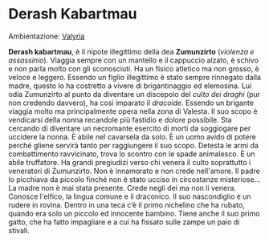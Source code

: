 
# Derash Kabartmau

Ambientazione: [Valyria](../../campagne/valyria/VALYRIA.pdf)

**Derash kabartmau**, è il nipote illegittimo della dea **Zumunzirto** (_violenza e assassinio_). Viaggia sempre con un mantello e il cappuccio alzato, è schivo e non parla molto con gli sconosciuti. Ha un fisico atletico ma non grosso, è veloce e leggero. Essendo un figlio illegittimo è stato sempre rinnegato dalla madre, questo lo ha costretto a vivere di brigantinaggio ed elemosina. Lui odia Zumunzirto al punto da diventare un discepolo del _culto dei draghi_ (pur non credendo davvero), ha così imparato il _dracoide_. Essendo un brigante viaggia molto ma principalmente opera nella zona di Valesta.
Il suo scopo è vendicarsi della nonna recandole più fastidio e dolore possibile. Sta cercando di diventare un necromante esercito di morti da soggiogare per uccidere la nonna. È abile nel cavarsela da solo. È un uomo avido di potere perché gliene servirà tanto per raggiungere il suo scopo. Detesta le armi da combattimento ravvicinato, trova lo scontro con le spade animalesco. È un abile truffatore. Ha grandi pregiudizi verso chi venera il culto soprattutto i veneratori di Zumunzirto. Non è innamorato e non crede nell'amore. Il padre lo picchiava da piccolo finché non è stato ucciso in circostanze misteriose... La madre non è mai stata presente.
Crede negli dei ma non li venera.
Conosce l'elfico, la lingua comune e il draconico.
Il suo nascondiglio è un rudere in rovina. Dentro in una teca c’è il primo nichelino che ha rubato, quando era solo un piccolo ed innocente bambino. Tiene anche il suo primo gatto, che ha fatto impagliare e a cui ha fissato sulle zampe un paio di stivali.
